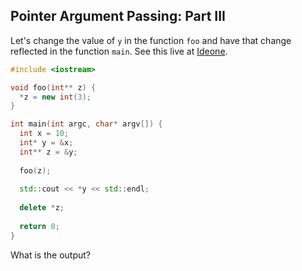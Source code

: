## Pointer Argument Passing: Part III
Let's change the value of `y` in the function `foo` and have that change reflected in the function `main`. See this live at [Ideone](http://ideone.com/nAR8Vd).

``` cpp
#include <iostream>

void foo(int** z) {
  *z = new int(3);
}

int main(int argc, char* argv[]) {
  int x = 10;
  int* y = &x;
  int** z = &y;
  
  foo(z);
  
  std::cout << *y << std::endl;
  
  delete *z;
  
  return 0;
}

```

What is the output?
